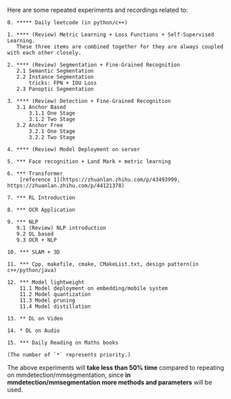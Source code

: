 Here are some repeated experiments and recordings related to:
```
0. ***** Daily leetcode (in python/c++)

1. **** (Review) Metric Learning + Loss Functions + Self-Supervised Learning.
   These three items are combined together for they are always coupled with each other closely.

2. **** (Review) Segmentation + Fine-Grained Recognition
   2.1 Semantic Segmentation
   2.2 Instance Segmentation
       tricks: FPN + IOU Loss 
   2.3 Panoptic Segmentation

3. **** (Review) Detection + Fine-Grained Recognition
   3.1 Anchor Based
       3.1.1 One Stage
       3.1.2 Two Stage
   3.2 Anchor Free
       3.2.1 One Stage
       3.2.2 Two Stage

4. **** (Review) Model Deployment on server

5. *** Face recognition + Land Mark + metric learning

6. *** Transformer
    [reference 1](https://zhuanlan.zhihu.com/p/43493999, https://zhuanlan.zhihu.com/p/44121378)

7. *** RL Introduction

8. *** OCR Application

9. *** NLP
   9.1 (Review) NLP introduction
   9.2 DL based
   9.3 OCR + NLP

10. *** SLAM + 3D 

11. *** Cpp, makefile, cmake, CMakeList.txt, design pattern(in c++/python/java)

12. *** Model lightweight
    11.1 Model deployment on embedding/mobile system
    11.2 Model quantization
    11.3 Model pruning 
    11.4 Model distillation

13. ** DL on Video

14. * DL on Audio

15. *** Daily Reading on Maths books

(The number of `*` represents priority.)
```

The above experiments will **take less than 50% time** compared to repeating on mmdetection/mmsegmentation, since **in 
mmdetection/mmsegmentation more methods and parameters** will be used.

